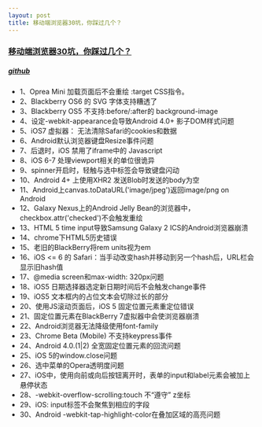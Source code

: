 ```yaml
---
layout: post
title: 移动端浏览器30坑，你踩过几个？
---
```


### [移动端浏览器30坑，你踩过几个？](http://segmentfault.com/a/1190000000361663)

##### [github](https://github.com/scottjehl/Device-Bugs/issues?page=1&q=is%3Aopen)

* 1、Oprea Mini 加载页面后不会重绘 :target CSS指令。
* 2、Blackberry OS6 的 SVG 字体支持糟透了
* 3、Blackberry OS5 不支持:before/:after的 background-image
* 4、设定-webkit-appearance会导致Android 4.0+ 影子DOM样式问题
* 5、iOS7 虚拟器： 无法清除Safari的cookies和数据
* 6、Android默认浏览器键盘Resize事件问题
* 7、后退时，iOS 禁用了iframe中的 Javascript
* 8、iOS 6-7 处理viewport相关的单位很诡异
* 9、spinner开启时，轻触与选中标签会导致键盘闪动
* 10、Android 4+ 上使用XHR2 发送Blob时发送的body为空
* 11、Android上canvas.toDataURL('image/jpeg')返回image/png on Android
* 12、Galaxy Nexus上的Android Jelly Bean的浏览器中，checkbox.attr('checked')不会触发重绘
* 13、HTML 5 time input导致Samsung Galaxy 2 ICS的Android浏览器崩溃
* 14、chrome下HTML5历史错误
* 15、老旧的BlackBerry将rem units视为em
* 16、iOS <= 6 的 Safari：当手动改变hash并移动到另一个hash后，URL栏会显示旧hash值
* 17、@media screen和max-width: 320px问题
* 18、iOS5 日期选择器选定新日期时间后不会触发change事件
* 19、iOS5 文本框内的占位文本会切除过长的部分
* 20、使用JS滚动页面后，iOS 5 固定位置元素重定位错误
* 21、固定位置元素在BlackBerry 7虚拟器中会使浏览器崩溃
* 22、Android浏览器无法降级使用font-family
* 23、Chrome Beta (Mobile) 不支持keypress事件
* 24、Android 4.0.(1\|2) 全宽固定位置元素的回流问题
* 25、iOS 5的window.close问题
* 26、选中菜单的Opera透明度问题
* 27、iOS中，使用向前或向后按钮离开时，表单的input和label元素会被加上悬停状态
* 28、-webkit-overflow-scrolling:touch 不“遵守” z坐标
* 29、iOS: input标签不会聚焦到相应的字段
* 30、Android -webkit-tap-highlight-color在叠加区域的高亮问题